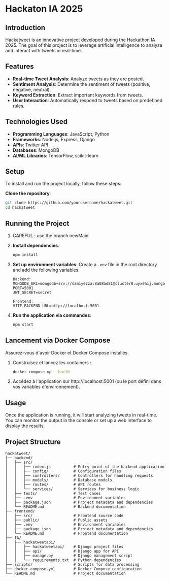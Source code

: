 # Hackaton IA 2025

## Introduction

Hackatweet is an innovative project developed during the Hackathon IA 2025. The goal of this project is to leverage artificial intelligence to analyze and interact with tweets in real-time.

## Features

- **Real-time Tweet Analysis**: Analyze tweets as they are posted.
- **Sentiment Analysis**: Determine the sentiment of tweets (positive, negative, neutral).
- **Keyword Extraction**: Extract important keywords from tweets.
- **User Interaction**: Automatically respond to tweets based on predefined rules.

## Technologies Used

- **Programming Languages**: JavaScript, Python
- **Frameworks**: Node.js, Express, Django
- **APIs**: Twitter API
- **Databases**: MongoDB
- **AI/ML Libraries**: TensorFlow, scikit-learn

## Setup

To install and run the project locally, follow these steps:

**Clone the repository**:

   ```bash
   git clone https://github.com/yourusername/hackatweet.git
   cd hackatweet
   ```

## Running the Project

1. CAREFUL : use the branch newMain

2. **Install dependencies**:

   ```bash
   npm install
   ```

3. **Set up environment variables**:
   Create a `.env` file in the root directory and add the following variables:

   ```plaintext
   Backend:
   MONGODB_URI=mongodb+srv://samiyezza:8a08ad81@cluster0.uyxehij.mongodb.net/hackatweet
   PORT=5001
   JWT_SECRET=secret

   Frontend:
   VITE_BACKEND_URL=http://localhost:5001
   ```

4. **Run the application via commandes**:
   ```bash
   npm start
   ```

## Lancement via Docker Compose

Assurez-vous d'avoir Docker et Docker Compose installés.

1. Construisez et lancez les containers :
   ```bash
   docker-compose up --build
   ```
2. Accédez à l'application sur http://localhost:5001 (ou le port défini dans vos variables d'environnement).

## Usage

Once the application is running, it will start analyzing tweets in real-time. You can monitor the output in the console or set up a web interface to display the results.

## Project Structure

```
hackatweet/
├── backend/
│   ├── src/
│   │   ├── index.js          # Entry point of the backend application
│   │   ├── config/           # Configuration files
│   │   ├── controllers/      # Controllers for handling requests
│   │   ├── models/           # Database models
│   │   ├── routes/           # API routes
│   │   └── services/         # Services for business logic
│   ├── tests/                # Test cases
│   ├── .env                  # Environment variables
│   ├── package.json          # Project metadata and dependencies
│   └── README.md             # Backend documentation
├── frontend/
│   ├── src/                  # Frontend source code
│   ├── public/               # Public assets
│   ├── .env                  # Environment variables
│   ├── package.json          # Project metadata and dependencies
│   └── README.md             # Frontend documentation
├── IA/
│   ├── hackatweetapi/
│   │   ├── hackatweetapi/    # Django project files
│   │   ├── api/              # Django app for API
│   │   ├── manage.py         # Django management script
│   │   └── requirements.txt  # Python dependencies
├── scripts/                  # Scripts for data processing
├── docker-compose.yml        # Docker Compose configuration
└── README.md                 # Project documentation
```
